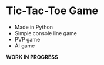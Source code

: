 # Tic-Tac-Toe Game
- Made in Python
- Simple console line game
- PVP game
- AI game

**WORK IN PROGRESS**